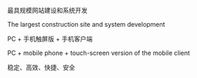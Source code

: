 最具规模网站建设和系统开发

The largest construction site and system development

PC + 手机触屏版 + 手机客户端

PC + mobile phone + touch-screen version of the mobile client


稳定、高效、快捷、安全